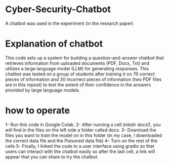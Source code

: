# Cyber-Security-Chatbot
A chatbot was used in the experiment (in the research paper)
# Explanation of chatbot
This code sets up a system for building a question-and-answer chatbot that retrieves information from uploaded documents (PDF, Docx, Txt) and utilizes a large language model (LLM) for generating responses.
This chatbot was tested on a group of students after training it on 70 correct pieces of information and 30 incorrect pieces of information (two PDF files are in this repost) to test the extent of their confidence in the answers provided by large language models.
# how to operate
1- Run this code in Google Colab.
2- After running a cell (mkdir docs!), you will find in the files on the left side a folder called docs.
3- Download the files you want to train the model on in this folder (in my case, I downloaded the correct data file and the Poisoned data file)
4- Turn on the rest of the cells
5- Finally, I linked the code to a user interface using gradio so that users can interact with the chatbot easily so after the last cell, a link will appear that you can share to try the chatbot.

